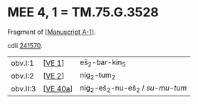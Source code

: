 # MEE 4, 1 = TM.75.G.3528

Fragment of [[Manuscript A-1]].

cdli [241570](https://cdli.mpiwg-berlin.mpg.de/artifacts/241570).

|          |            |                                                                |
| -------- | ---------- | -------------------------------------------------------------- |
| obv.I:1  | [[VE 1]]   | eš<sub>2</sub>-bar-kin<sub>5</sub>                             |
| obv.I:2  | [[VE 2]]   | nig<sub>2</sub>-tum<sub>2</sub>                                |
| obv.II:3 | [[VE 40a]] | nig<sub>2</sub>-eš<sub>2</sub>-nu-eš<sub>2</sub> / *su-mu-tum* |






[//begin]: # "Autogenerated link references for markdown compatibility"
[Manuscript A-1]: <Manuscript A-1> "Manuscript A-1"
[VE 1]: <VE 1> "VE 1: 𒂠𒁇𒌺"
[VE 2]: <VE 2> "VE 2"
[VE 40a]: <VE 40a> "VE 40a"
[//end]: # "Autogenerated link references"